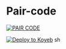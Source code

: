 # Pair-code

[![PAIR CODE](https://www.koyeb.com/static/images/deploy/button.svg)](https://app.koyeb.com/deploy?name=pair-code&type=git&repository=ROMEKTRICKS%2FPair-code&branch=main&builder=dockerfile&env%5B%5D=&ports=8000%3Bhttp%3B%2F)


[![Deploy to Koyeb](https://www.koyeb.com/static/images/deploy/button.svg)](https://app.koyeb.com/deploy?name=romek-md-pair-code&type=git&repository=ROMEKTRICKS%2FPair-code&branch=main&builder=dockerfile&env%5B%5D=&ports=8000%3Bhttp%3B%2F)
sh
